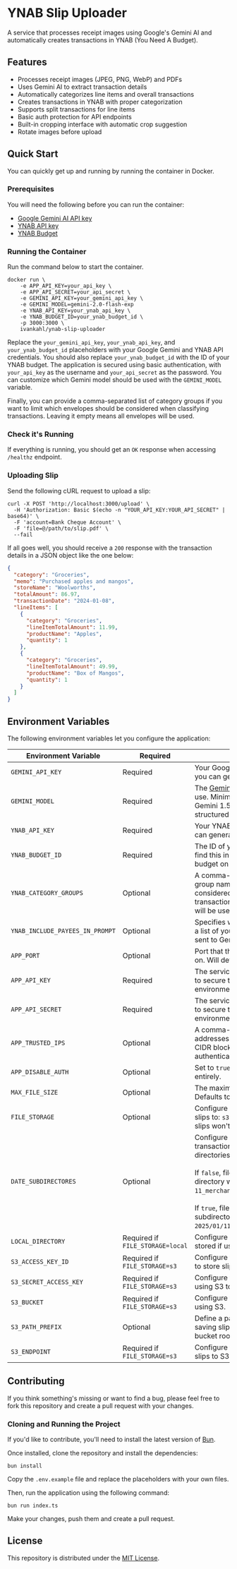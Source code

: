 # YNAB Slip Uploader

A service that processes receipt images using Google's Gemini AI and automatically creates transactions in YNAB (You Need A Budget).

## Features

- Processes receipt images (JPEG, PNG, WebP) and PDFs
- Uses Gemini AI to extract transaction details
- Automatically categorizes line items and overall transactions
- Creates transactions in YNAB with proper categorization
- Supports split transactions for line items
- Basic auth protection for API endpoints
- Built-in cropping interface with automatic crop suggestion
- Rotate images before upload

## Quick Start

You can quickly get up and running by running the container in Docker.

### Prerequisites

You will need the following before you can run the container:

- [Google Gemini AI API key](https://aistudio.google.com/app/apikey)
- [YNAB API key](https://app.ynab.com/settings/developer)
- [YNAB Budget](https://www.ynab.com/)

### Running the Container

Run the command below to start the container.

```shell
docker run \
    -e APP_API_KEY=your_api_key \
    -e APP_API_SECRET=your_api_secret \
    -e GEMINI_API_KEY=your_gemini_api_key \
    -e GEMINI_MODEL=gemini-2.0-flash-exp
    -e YNAB_API_KEY=your_ynab_api_key \
    -e YNAB_BUDGET_ID=your_ynab_budget_id \
    -p 3000:3000 \
    ivankahl/ynab-slip-uploader
```

Replace the `your_gemini_api_key`, `your_ynab_api_key`, and `your_ynab_budget_id` placeholders with your Google Gemini and YNAB API credentials. You should also replace `your_ynab_budget_id` with the ID of your YNAB budget. The application is secured using basic authentication, with `your_api_key` as the username and `your_api_secret` as the password. You can customize which Gemini model should be used with the `GEMINI_MODEL` variable.

Finally, you can provide a comma-separated list of category groups if you want to limit which envelopes should be considered when classifying transactions. Leaving it empty means all envelopes will be used.

### Check it's Running

If everything is running, you should get an `OK` response when accessing `/healthz` endpoint.

### Uploading Slip

Send the following cURL request to upload a slip:

```shell
curl -X POST 'http://localhost:3000/upload' \
  -H 'Authorization: Basic $(echo -n "YOUR_API_KEY:YOUR_API_SECRET" | base64)' \
  -F 'account=Bank Cheque Account' \
  -F 'file=@/path/to/slip.pdf' \
  --fail
```

If all goes well, you should receive a `200` response with the transaction details in a JSON object like the one below:

```json
{
  "category": "Groceries",
  "memo": "Purchased apples and mangos",
  "storeName": "Woolworths",
  "totalAmount": 86.97,
  "transactionDate": "2024-01-08",
  "lineItems": [
    {
      "category": "Groceries",
      "lineItemTotalAmount": 11.99,
      "productName": "Apples",
      "quantity": 1
    },
    {
      "category": "Groceries",
      "lineItemTotalAmount": 49.99,
      "productName": "Box of Mangos",
      "quantity": 1
    }
  ]
}
```

## Environment Variables

The following environment variables let you configure the application:

| Environment Variable            | Required                         | Description                                                                                                                                                                                                                                                                                           |
| ------------------------------- | -------------------------------- | ----------------------------------------------------------------------------------------------------------------------------------------------------------------------------------------------------------------------------------------------------------------------------------------------------- |
| `GEMINI_API_KEY`                | Required                         | Your Google Gemini API key which you can generate [here](https://aistudio.google.com/app/apikey).                                                                                                                                                                                                     |
| `GEMINI_MODEL`                  | Required                         | The [Gemini model variant](https://ai.google.dev/gemini-api/docs/models/gemini) you want to use. Minimum required variant is Gemini 1.5 and up as these support structured outputs.                                                                                                                   |
| `YNAB_API_KEY`                  | Required                         | Your YNAB Account API Key which y can generate [here](https://app.ynab.com/settings/developer).                                                                                                                                                                                                       |
| `YNAB_BUDGET_ID`                | Required                         | The ID of your YNAB budget. You'll find this in the URL when viewing your budget on YNAB.                                                                                                                                                                                                             |
| `YNAB_CATEGORY_GROUPS`          | Optional                         | A comma-separated list of category group names that should be considered when categorizing the transaction. If left blank, all categories will be used.                                                                                                                                               |
| `YNAB_INCLUDE_PAYEES_IN_PROMPT` | Optional                         | Specifies whether you want to include a list of your existing payees to be sent to Gemini. Can be `true` or `false`.                                                                                                                                                                                                            |
| `APP_PORT`                      | Optional                         | Port that the application should run on. Will default to `3000` if not specified.                                                                                                                                                                                                                     |
| `APP_API_KEY`                   | Required                         | The service uses Basic authentication to secure the `/upload` endpoint. This environment variable is the username.                                                                                                                                                                                    |
| `APP_API_SECRET`                | Required                         | The service uses Basic authentication to secure the `/upload` endpoint. This environment variable is the password.                                                                                                                                                                                    |
| `APP_TRUSTED_IPS` | Optional | A comma-separated list of client IP addresses, IP ranges (`start-end`) or CIDR blocks that should bypass Basic authentication.
| `APP_DISABLE_AUTH` | Optional | Set to `true` to disable authentication entirely.
| `MAX_FILE_SIZE`                 | Optional                         | The maximum upload file size if bytes. Defaults to 5MB if not specified.                                                                                                                                                                                                                              |
| `FILE_STORAGE`                  | Optional                         | Configure where you want to save slips to: `s3` or `local`. If not specified, slips won't be saved.                                                                                                                                                                                                   |
| `DATE_SUBDIRECTORES`            | Optional                         | Configure whether to use the transaction date to group slips in sub-directories.<br/><br/>If `false`, files will be stored in a single directory with name: `2025-01-11_merchant_12343452345.pdf`.<br/><br/>If `true`, files will be stored in subdirectories: `2025/01/11/merchant_12343452345.pdf`. |
| `LOCAL_DIRECTORY`               | Required if `FILE_STORAGE=local` | Configure where files should be stored if using local storage.                                                                                                                                                                                                                                        |
| `S3_ACCESS_KEY_ID`              | Required if `FILE_STORAGE=s3`    | Configure the access key if using S3 to store slips.                                                                                                                                                                                                                                                  |
| `S3_SECRET_ACCESS_KEY`          | Required if `FILE_STORAGE=s3`    | Configure the secret access key if using S3 to store slips.                                                                                                                                                                                                                                           |
| `S3_BUCKET`                     | Required if `FILE_STORAGE=s3`    | Configure the bucket to save slips to if using S3.                                                                                                                                                                                                                                                    |
| `S3_PATH_PREFIX`                | Optional                         | Define a path prefix to use when saving slips to S3. Will default to bucket root if none is specified.                                                                                                                                                                                                |
| `S3_ENDPOINT`                   | Required if `FILE_STORAGE=s3`    | Configure the S3 endpoint to use save slips to S3.                                                                                                                                                                                                                                                    |

## Contributing

If you think something's missing or want to find a bug, please feel free to fork this repository and create a pull request with your changes.

### Cloning and Running the Project

If you'd like to contribute, you'll need to install the latest version of [Bun](https://bun.sh/).

Once installed, clone the repository and install the dependencies:

```shell
bun install
```

Copy the `.env.example` file and replace the placeholders with your own files.

Then, run the application using the following command:

```shell
bun run index.ts
```

Make your changes, push them and create a pull request.

## License

This repository is distributed under the [MIT License](LICENSE.md).
